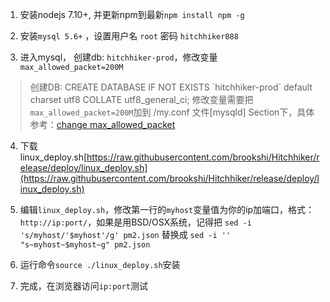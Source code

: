
1. 安装nodejs 7.10+, 并更新npm到最新`npm install npm -g`

2. 安装`mysql 5.6+` ，设置用户名 `root` 密码 `hitchhiker888` 

3. 进入mysql， 创建db: `hitchhiker-prod`，修改变量`max_allowed_packet=200M`
> 创建DB: CREATE DATABASE IF NOT EXISTS \`hitchhiker-prod\` default charset utf8 COLLATE utf8_general_ci;
> 修改变量需要把`max_allowed_packet=200M`加到 /my.conf 文件[mysqld] Section下，具体参考：[change max_allowed_packet](https://stackoverflow.com/questions/8062496/how-to-change-max-allowed-packet-size)

4. 下载 linux_deploy.sh[https://raw.githubusercontent.com/brookshi/Hitchhiker/release/deploy/linux_deploy.sh](https://raw.githubusercontent.com/brookshi/Hitchhiker/release/deploy/linux_deploy.sh)

5. 编辑`linux_deploy.sh`，修改第一行的`myhost`变量值为你的ip加端口，格式：`http://ip:port/`，如果是用BSD/OSX系统，记得把 `sed -i 's/myhost/'$myhost'/g' pm2.json` 替换成 `sed -i '' "s~myhost~$myhost~g" pm2.json`

6. 运行命令`source ./linux_deploy.sh`安装

7. 完成，在浏览器访问`ip:port`测试